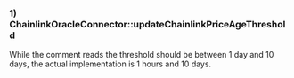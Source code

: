 ### 1) ChainlinkOracleConnector::updateChainlinkPriceAgeThreshold
While the comment reads the threshold should be between 1 day and 10 days, the actual implementation is 1 hours and 10 days.